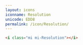 ```yaml
---
layout: icons
iconname: Resolution
unicode: EDD8
permalink: /icon/Resolution/
---
```


``` html
<i class="mi mi-Resolution"></i>
```
